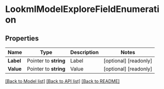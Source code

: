 # LookmlModelExploreFieldEnumeration

## Properties

Name | Type | Description | Notes
------------ | ------------- | ------------- | -------------
**Label** | Pointer to **string** | Label | [optional] [readonly] 
**Value** | Pointer to **string** | Value | [optional] [readonly] 

[[Back to Model list]](../README.md#documentation-for-models) [[Back to API list]](../README.md#documentation-for-api-endpoints) [[Back to README]](../README.md)


